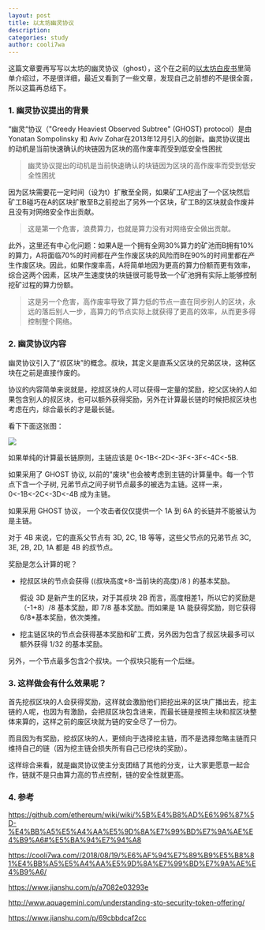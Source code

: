 ```yaml
---
layout: post
title: 以太坊幽灵协议
description:
categories: study
author: cooli7wa
---
```

这篇文章要再写写以太坊的幽灵协议（ghost），这个在之前的[以太坊白皮书](https://cooli7wa.com//2018/08/19/%E6%AF%94%E7%89%B9%E5%B8%81%E4%BB%A5%E5%A4%AA%E5%9D%8A%E7%99%BD%E7%9A%AE%E4%B9%A6/)里简单介绍过，不是很详细，最近又看到了一些文章，发现自己之前想的不是很全面，所以这篇再总结下。

### 1. 幽灵协议提出的背景

“幽灵“协议（"Greedy Heaviest Observed Subtree" (GHOST) protocol）是由Yonatan Sompolinsky 和 Aviv Zohar在2013年12月引入的创新。幽灵协议提出的动机是当前快速确认的块链因为区块的高作废率而受到低安全性困扰

> 幽灵协议提出的动机是当前快速确认的块链因为区块的高作废率而受到低安全性困扰

因为区块需要花一定时间（设为t）扩散至全网，如果矿工A挖出了一个区块然后矿工B碰巧在A的区块扩散至B之前挖出了另外一个区块，矿工B的区块就会作废并且没有对网络安全作出贡献。

> 这是第一个危害，浪费算力，也就是算力没有对网络安全做出贡献。

此外，这里还有中心化问题：如果A是一个拥有全网30%算力的矿池而B拥有10%的算力，A将面临70%的时间都在产生作废区块的风险而B在90%的时间里都在产生作废区块。因此，如果作废率高，A将简单地因为更高的算力份额而更有效率，综合这两个因素，区块产生速度快的块链很可能导致一个矿池拥有实际上能够控制挖矿过程的算力份额。

> 这是另一个危害，高作废率导致了算力低的节点一直在同步别人的区块，永远的落后别人一步，高算力的节点实际上就获得了更高的效率，从而更多得控制整个网络。

### 2. 幽灵协议内容

幽灵协议引入了“叔区块”的概念。叔块，其定义是直系父区块的兄弟区块，这种区块在之前是直接作废的。

协议的内容简单来说就是，挖叔区块的人可以获得一定量的奖励，挖父区块的人如果包含别人的叔区块，也可以额外获得奖励，另外在计算最长链的时候把叔区块也考虑在内，综合最长的才是最长链。

看下下面这张图：

![]({{site.baseurl}}/images/md/ghost_0.png)

如果单纯的计算最长链原则，主链应该是 0<-1B<-2D<-3F<-3F<-4C<-5B.

如果采用了 GHOST 协议, 以前的"废块"也会被考虑到主链的计算量中。每一个节点下含一个子树, 兄弟节点之间子树节点最多的被选为主链。这样一来，0<-1B<-2C<-3D<-4B 成为主链。

如果采用 GHOST 协议， 一个攻击者仅仅提供一个 1A 到 6A 的长链并不能被认为是主链。

对于 4B 来说，它的直系父节点有 3D, 2C, 1B 等等，这些父节点的兄弟节点 3C, 3E, 2B, 2D, 1A 都是 4B 的叔节点。

奖励是怎么计算的呢？

- 挖叔区块的节点会获得 ((叔块高度+8-当前块的高度)/8 ) 的基本奖励。

  假设 3D 是新产生的区块，对于其叔块 2B 而言，高度相差1，所以它的奖励是（-1+8）/8 基本奖励，即 7/8 基本奖励。而如果是 1A 能获得奖励，则它获得 6/8*基本奖励，依次类推。

- 挖主链区块的节点会获得基本奖励和矿工费，另外因为包含了叔区块最多可以额外获得 1/32 的基本奖励。

另外，一个节点最多包含2个叔块。一个叔块只能有一个后继。

### 3. 这样做会有什么效果呢？

首先挖叔区块的人会获得奖励，这样就会激励他们把挖出来的区块广播出去，挖主链的人呢，也因为有激励，会把叔区块包含进来，而最长链是按照主块和叔区块整体来算的，这样之前的废区块就为链的安全尽了一份力。

而且因为有奖励，挖叔区块的人，更倾向于选择挖主链，而不是选择忽略主链而只维持自己的链（因为挖主链会损失所有自己已挖块的奖励）。

这样综合来看，就是幽灵协议使主分支团结了其他的分支，让大家更愿意一起合作，链就不是只由算力高的节点控制，链的安全性就更高。

### 4. 参考

https://github.com/ethereum/wiki/wiki/%5B%E4%B8%AD%E6%96%87%5D-%E4%BB%A5%E5%A4%AA%E5%9D%8A%E7%99%BD%E7%9A%AE%E4%B9%A6#%E5%BA%94%E7%94%A8

https://cooli7wa.com//2018/08/19/%E6%AF%94%E7%89%B9%E5%B8%81%E4%BB%A5%E5%A4%AA%E5%9D%8A%E7%99%BD%E7%9A%AE%E4%B9%A6/

https://www.jianshu.com/p/a7082e03293e

http://www.aquagemini.com/understanding-sto-security-token-offering/

https://www.jianshu.com/p/69cbbdcaf2cc<script type="text/javascript" src="https://cdn.mathjax.org/mathjax/latest/MathJax.js?config=default"></script>
